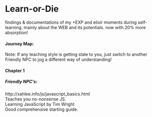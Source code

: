 # Learn-or-Die

findings &amp; documentations of my +EXP and elixir moments during self-learning. mainly about the WEB and its potentials. now with 20% more absorption! 

<h4>Journey Map:</h4>

<p>Note: If any teaching style is getting stale to you, just switch to another Friendly NPC to jog a different way of understanding!</p>

<h4>Chapter 1</h4>
<h5>Friendly NPC's:</h5> http://xahlee.info/js/javascript_basics.html</br> Teaches you no-nonsense JS.</br>
Learning JavaScript by Tim Wright </br>Good comprehensive starting guide.
